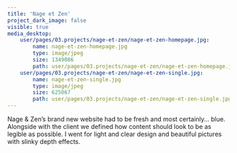 ```yaml
---
title: 'Nage et Zen'
project_dark_image: false
visible: true
media_desktop:
    user/pages/03.projects/nage-et-zen/nage-et-zen-homepage.jpg:
        name: nage-et-zen-homepage.jpg
        type: image/jpeg
        size: 1349086
        path: user/pages/03.projects/nage-et-zen/nage-et-zen-homepage.jpg
    user/pages/03.projects/nage-et-zen/nage-et-zen-single.jpg:
        name: nage-et-zen-single.jpg
        type: image/jpeg
        size: 625067
        path: user/pages/03.projects/nage-et-zen/nage-et-zen-single.jpg
---
```


Nage & Zen’s brand new website had to be fresh and most certainly… blue. Alongside with the client we defined how content should look to be as legible as possible. I went for light and clear design and beautiful pictures with slinky depth effects.